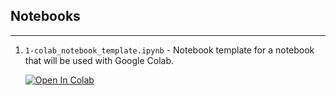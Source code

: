 ## Notebooks
---- 

1. `1-colab_notebook_template.ipynb` - Notebook template for a notebook that will be used with Google Colab. 

   [![Open In Colab](https://colab.research.google.com/assets/colab-badge.svg)](https://colab.research.google.com/github/simonsanvil/data-science-template/blob/master/subplotted/notebooks/1-colab_notebook_template.ipynb)
